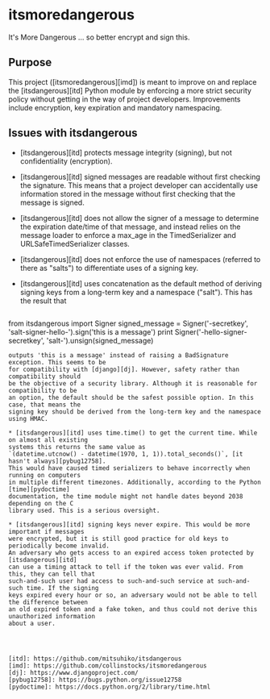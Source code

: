 itsmoredangerous
================

It's More Dangerous ... so better encrypt and sign this.

Purpose
-------

This project ([itsmoredangerous][imd]) is meant to improve on and replace the
[itsdangerous][itd] Python module by enforcing a more strict security policy
without getting in the way of project developers.
Improvements include encryption, key expiration and mandatory namespacing.


Issues with itsdangerous
------------------------

* [itsdangerous][itd] protects message integrity (signing), but not confidentiality (encryption).

* [itsdangerous][itd] signed messages are readable without first checking the signature.
  This means that a project developer can accidentally use information stored in the
  message without first checking that the message is signed.

* [itsdangerous][itd] does not allow the signer of a message to determine the expiration
  date/time of that message, and instead relies on the message loader to enforce a max_age
  in the TimedSerializer and URLSafeTimedSerializer classes.

* [itsdangerous][itd] does not enforce the use of namespaces (referred to there as "salts")
  to differentiate uses of a signing key.

* [itsdangerous][itd] uses concatenation as the default method of deriving signing keys
  from a long-term key and a namespace ("salt"). This has the result that
  ```python
from itsdangerous import Signer
signed_message = Signer('-secretkey', 'salt-signer-hello-').sign('this is a message')
print Signer('-hello-signer-secretkey', 'salt-').unsign(signed_message)
  ```
  outputs 'this is a message' instead of raising a BadSignature exception. This seems to be
  for compatibility with [django][dj]. However, safety rather than compatibility should
  be the objective of a security library. Although it is reasonable for compatibility to be
  an option, the default should be the safest possible option. In this case, that means the
  signing key should be derived from the long-term key and the namespace using HMAC.

* [itsdangerous][itd] uses time.time() to get the current time. While on almost all existing
  systems this returns the same value as
  `(datetime.utcnow() - datetime(1970, 1, 1)).total_seconds()`, [it hasn't always][pybug12758].
  This would have caused timed serializers to behave incorrectly when running on computers
  in multiple different timezones. Additionally, according to the Python [time][pydoctime]
  documentation, the time module might not handle dates beyond 2038 depending on the C
  library used. This is a serious oversight.

* [itsdangerous][itd] signing keys never expire. This would be more important if messages
  were encrypted, but it is still good practice for old keys to periodically become invalid.
  An adversary who gets access to an expired access token protected by [itsdangerous][itd]
  can use a timing attack to tell if the token was ever valid. From this, they can tell that
  such-and-such user had access to such-and-such service at such-and-such time. If the signing
  keys expired every hour or so, an adversary would not be able to tell the difference between
  an old expired token and a fake token, and thus could not derive this unauthorized information
  about a user.




[itd]: https://github.com/mitsuhiko/itsdangerous
[imd]: https://github.com/collinstocks/itsmoredangerous
[dj]: https://www.djangoproject.com/
[pybug12758]: https://bugs.python.org/issue12758
[pydoctime]: https://docs.python.org/2/library/time.html
